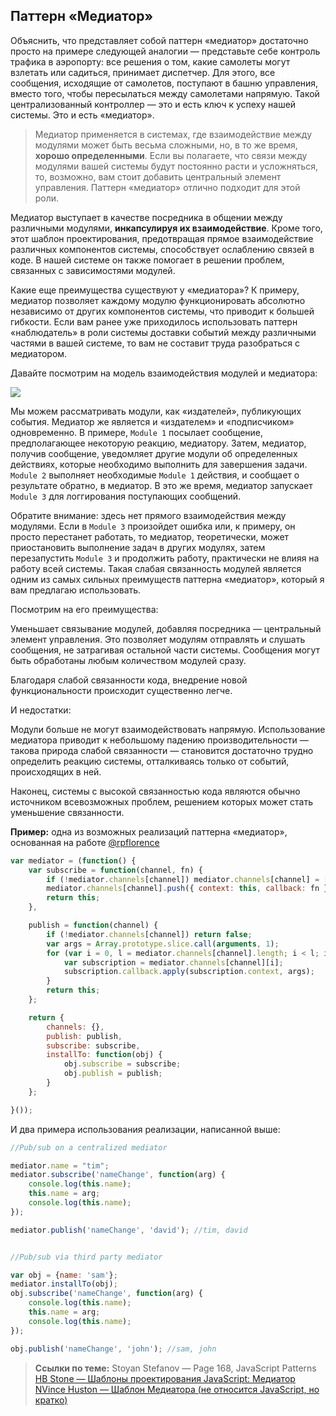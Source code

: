 ## Паттерн «Медиатор»

Объяснить, что представляет собой паттерн «медиатор» достаточно просто на примере
следующей аналогии — представьте себе контроль трафика в аэропорту: все решения
о том, какие самолеты могут взлетать или садиться, принимает диспетчер. Для этого,
все сообщения, исходящие от самолетов, поступают в башню управления, вместо того,
чтобы пересылаться между самолетами напрямую. Такой централизованный контроллер —
это и есть ключ к успеху нашей системы. Это и есть «медиатор».

> Медиатор применяется в системах, где взаимодействие между модулями может быть
> весьма сложными, но, в то же время, **хорошо определенными**. Если вы полагаете,
> что связи между модулями вашей системы будут постоянно расти и усложняться, то,
> возможно, вам стоит добавить центральный элемент управления. Паттерн «медиатор»
> отлично подходит для этой роли.

Медиатор выступает в качестве посредника в общении между различными модулями,
**инкапсулируя их взаимодействие**. Кроме того, этот шаблон проектирования,
предотвращая прямое взаимодействие различных компонентов системы, способствует
ослаблению связей в коде. В нашей системе он также помогает в решении проблем,
связанных с зависимостями модулей.

Какие еще преимущества существуют у «медиатора»? К примеру, медиатор позволяет
каждому модулю функционировать абсолютно независимо от других компонентов системы,
что приводит к большей гибкости. Если вам ранее уже приходилось использовать
паттерн «наблюдатель» в роли системы доставки событий между различными частями
в вашей системе, то вам не составит труда разобраться с медиатором.

Давайте посмотрим на модель взаимодействия модулей и медиатора:

![][7]

Мы можем рассматривать модули, как «издателей», публикующих события. Медиатор же
является и «издателем» и «подписчиком» одновременно. В примере, `Module 1` посылает
сообщение, предполагающее некоторую реакцию, медиатору. Затем, медиатор, получив
сообщение, уведомляет другие модули об определенных действиях, которые необходимо
выполнить для завершения задачи. `Module 2` выполняет необходимые `Module 1`
действия, и сообщает о результате обратно, в медиатор. В это же время, медиатор
запускает `Module 3` для логгирования поступающих сообщений.

Обратите внимание: здесь нет прямого взаимодействия между модулями. Если
в `Module 3` произойдет ошибка или, к примеру, он просто перестанет работать,
то медиатор, теоретически, может приостановить выполнение задач в других модулях,
затем перезапустить `Module 3` и продолжить работу, практически не влияя на работу
всей системы. Такая слабая связанность модулей является одним из самых сильных
преимуществ паттерна «медиатор», который я вам предлагаю использовать.

Посмотрим на его преимущества:

Уменьшает связывание модулей, добавляя посредника — центральный элемент управления.
Это позволяет модулям отправлять и слушать сообщения, не затрагивая остальной
части системы. Сообщения могут быть обработаны любым количеством модулей сразу.


Благодаря слабой связанности кода, внедрение новой функциональности
происходит существенно легче.


И недостатки:

Модули больше не могут взаимодействовать напрямую. Использование медиатора
приводит к небольшому падению производительности — такова природа слабой
связанности — становится достаточно трудно определить реакцию системы,
отталкиваясь только от событий, происходящих в ней.

Наконец, системы с высокой связанностью кода являются обычно источником
всевозможных проблем, решением которых может стать уменьшение связанности.


**Пример:** одна из возможных реализаций паттерна «медиатор», основанная на работе
[@rpflorence][8]

```javascript
var mediator = (function() {
    var subscribe = function(channel, fn) {
        if (!mediator.channels[channel]) mediator.channels[channel] = [];
        mediator.channels[channel].push({ context: this, callback: fn });
        return this;
    },

    publish = function(channel) {
        if (!mediator.channels[channel]) return false;
        var args = Array.prototype.slice.call(arguments, 1);
        for (var i = 0, l = mediator.channels[channel].length; i < l; i++) {
            var subscription = mediator.channels[channel][i];
            subscription.callback.apply(subscription.context, args);
        }
        return this;
    };

    return {
        channels: {},
        publish: publish,
        subscribe: subscribe,
        installTo: function(obj) {
            obj.subscribe = subscribe;
            obj.publish = publish;
        }
    };

}());
```


И два примера использования реализации, написанной выше:

```javascript
//Pub/sub on a centralized mediator

mediator.name = "tim";
mediator.subscribe('nameChange', function(arg) {
    console.log(this.name);
    this.name = arg;
    console.log(this.name);
});

mediator.publish('nameChange', 'david'); //tim, david


//Pub/sub via third party mediator

var obj = {name: 'sam'};
mediator.installTo(obj);
obj.subscribe('nameChange', function(arg) {
    console.log(this.name);
    this.name = arg;
    console.log(this.name);
});

obj.publish('nameChange', 'john'); //sam, john
```

> **Ссылки по теме:**
> Stoyan Stefanov — Page 168, JavaScript Patterns
> [HB Stone — Шаблоны проектирования JavaScript: Медиатор][1]
> [NVince Huston — Шаблон Медиатора (не относится JavaScript, но кратко)][2]


[1]: http://arguments.callee.info/2009/05/18/javascript-design-patterns--mediator/
[2]: http://www.vincehuston.org/dp/mediator.html

[7]: https://user-images.githubusercontent.com/4215285/76654703-a95cc200-657c-11ea-9022-45d1de7cab98.png
[8]: https://github.com/rpflorence